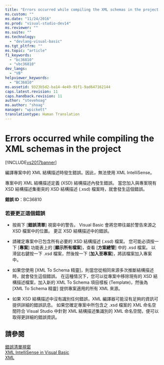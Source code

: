 ```yaml
---
title: "Errors occurred while compiling the XML schemas in the project | Microsoft Docs"
ms.custom: ""
ms.date: "11/24/2016"
ms.prod: "visual-studio-dev14"
ms.reviewer: ""
ms.suite: ""
ms.technology: 
  - "devlang-visual-basic"
ms.tgt_pltfrm: ""
ms.topic: "article"
f1_keywords: 
  - "bc36810"
  - "vbc36810"
dev_langs: 
  - "VB"
helpviewer_keywords: 
  - "BC36810"
ms.assetid: 9323b5d2-ba14-4e49-91f1-9ad647162144
caps.latest.revision: 11
caps.handback.revision: 11
author: "stevehoag"
ms.author: "shoag"
manager: "wpickett"
translationtype: Human Translation
---
```

# Errors occurred while compiling the XML schemas in the project
[!INCLUDE[vs2017banner](../../../csharp/includes/vs2017banner.md)]

編譯專案中的 XML 結構描述時發生錯誤。因此，無法使用 XML IntelliSense。  
  
 專案中的 XML 結構描述定義 \(XSD\) 結構描述內發生錯誤。  當您加入與專案現有 XSD 結構描述集衝突的 XSD 結構描述 \(.xsd\) 檔案時，就會發生這個錯誤。  
  
 **錯誤 ID**：BC36810  
  
### 若要更正這個錯誤  
  
-   按兩下 \[**錯誤清單**\] 視窗中的警告。  Visual Basic 會將您帶往屬於警告來源之 XSD 檔案中的位置。  更正 XSD 結構描述中的錯誤。  
  
-   請確定專案中已包含所有必要的 XSD 結構描述 \(.xsd\) 檔案。  您可能必須按一下 \[**專案**\] 功能表上的 \[**顯示所有檔案**\]，查看 \[**方案總管**\] 中的 .xsd 檔案。  以滑鼠右鍵按一下 .xsd 檔案，然後按一下 \[**加入至專案**\]，將該檔案加入專案中。  
  
-   如果您使用 \[XML To Schema 精靈\]，則當您從相同來源多次推斷結構描述時，就會發生這個錯誤。  在這種情況下，您可以從專案中移除現有的 XSD 結構描述檔案，加入新的 XML To Schema 項目樣板 \(Template\)，然後為 \[XML To Schema 精靈\] 提供專案適用的所有 XML 來源。  
  
-   如果 XSD 結構描述中沒有識別任何錯誤，XML 編譯器可能沒有足夠的資訊可提供詳細的錯誤訊息。  如果您確定專案中所包含之 .xsd 檔案的 XML 命名空間符合 Visual Studio 中針對 XML 結構描述集識別的 XML 命名空間，便可以取得更詳細的錯誤資訊。  
  
## 請參閱  
 [錯誤清單視窗](/visual-studio/ide/reference/error-list-window)   
 [XML IntelliSense in Visual Basic](../../../visual-basic/programming-guide/language-features/xml/xml-intellisense.md)   
 [XML](../../../visual-basic/programming-guide/language-features/xml/index.md)